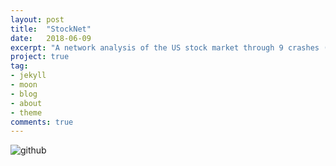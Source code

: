 ```yaml
---
layout: post
title:  "StockNet"
date:   2018-06-09
excerpt: "A network analysis of the US stock market through 9 crashes (1992-2017)."
project: true
tag:
- jekyll 
- moon
- blog
- about
- theme
comments: true
---
```


![github](https://nickwisniewski.com/StockNet)
